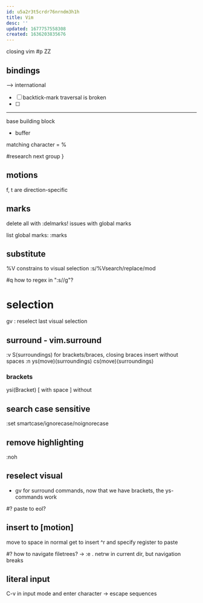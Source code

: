 ```yaml
---
id: u5a2r3t5crdr76nrndm3h1h
title: Vim
desc: ''
updated: 1677757558308
created: 1636203835676
---
```

closing vim #p ZZ
## bindings
 --> international
 - [ ] backtick-mark traversal is broken
 - [ ]
 ---

base building block
- buffer

matching character = %

#research
next group
}

## motions
f, t are direction-specific

## marks
delete all with :delmarks!
issues with global marks

list global marks:
:marks

## substitute
\%V constrains to visual selection
:s/\%Vsearch/replace/mod

#q how to regex in ":s//g"?

# selection
gv : reselect last visual selection

## surround - vim.surround
:v S(surroundings)
  for brackets/braces, closing braces insert without spaces
:n
  ys(move)(surroundings)
  cs(move)(surroundings)

### brackets
ysi(Bracket)
  [ with space
  ] without

## search case sensitive
:set smartcase/ignorecase/noignorecase

## remove highlighting
:noh

## reselect visual
* gv
for surround commands, now that we have brackets, the ys-commands work

#? paste to eol?
## insert to [motion]
move to space in normal
get to insert
^r and specify register to paste

#? how to navigate filetrees?
-> :e . netrw in current dir, but navigation breaks

## literal input
C-v in input mode and enter character
-> escape sequences